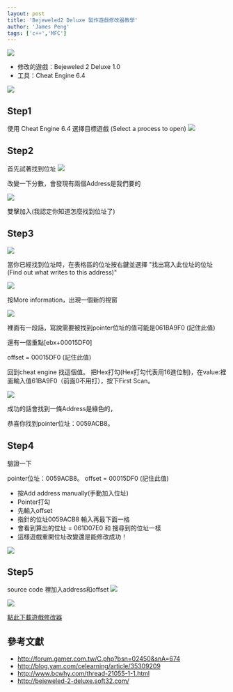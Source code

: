 ```yaml
---
layout: post
title: 'Bejeweled2 Deluxe 製作遊戲修改器教學'
author: 'James Peng'
tags: ['c++','MFC']
---
```






![](http://i.imgur.com/fztYy0z.png)



- 修改的遊戲：Bejeweled 2 Deluxe 1.0
- 工具：Cheat Engine 6.4



![](http://i.imgur.com/eLfIadg.png)


## Step1 ##
使用 Cheat Engine 6.4 選擇目標遊戲 (Select a process to open)
![](http://i.imgur.com/AlVKKtk.png)


## Step2 ##

首先試著找到位址
![](http://i.imgur.com/uElPBv1.png)

改變一下分數，會發現有兩個Address是我們要的

![](http://i.imgur.com/89ZLp2J.png)

雙擊加入(我認定你知道怎麼找到位址了)


## Step3 ##

![](http://i.imgur.com/F8lNKKj.png)


當你已經找到位址時，在表格區的位址按右鍵並選擇
"找出寫入此位址的位址(Find out what writes to this address)"

![](http://i.imgur.com/nioH9rk.png)


按More information，出現一個新的視窗

![](http://i.imgur.com/hsoEiP2.png)

裡面有一段話，寫說需要被找到pointer位址的值可能是061BA9F0 (記住此值)

還有一個重點[ebx+00015DF0]

offset = 00015DF0 (記住此值)


回到cheat engine 找這個值。
把Hex打勾(Hex打勾代表用16進位制)，在value:裡面輸入值61BA9F0（前面0不用打），按下First Scan。

![](http://i.imgur.com/8aSA8CQ.png)

成功的話會找到一條Address是綠色的，

恭喜你找到pointer位址：0059ACB8。



## Step4 ##
驗證一下

pointer位址：0059ACB8。
offset = 00015DF0 (記住此值)

- 按Add address manually(手動加入位址)
- Pointer打勾
- 先輸入offset
- 指針的位址0059ACB8 輸入再最下面一格
- 會看到算出的位址 = 061D07E0 和 搜尋到的位址一樣
- 這樣遊戲重開位址改變還是能修改成功！

![](http://i.imgur.com/Qyl6SMk.png)

## Step5 ##
source code 裡加入address和offset
![](http://i.imgur.com/koUtG7t.png)


![](http://i.imgur.com/3juYHce.png)

[點此下載遊戲修改器](https://drive.google.com/open?id=0BzUSEyOU2e3zQ000VW45QnIzcXc)


## 參考文獻 ##
- http://forum.gamer.com.tw/C.php?bsn=02450&snA=674
- http://blog.yam.com/celearning/article/35309209
- http://www.bcwhy.com/thread-21055-1-1.html
- http://bejeweled-2-deluxe.soft32.com/

